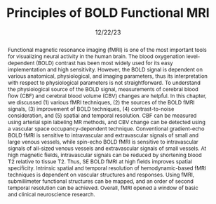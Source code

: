 ---
title: "Principles of BOLD Functional MRI"

date: 12/22/23
authors_string: Seong-Gi Kim, Peter Bandettini
authors:
   - Seong-Gi Kim
   - Peter Bandettini
author_ids:
   - peter_bandettini
journal: ''
volume: 
issue: 
pages: 461-472
book_title: 'Functional Neuroradiology'
publisher: 'Springer International Publishing'
isbn: 9780000000000
abstract: 'Functional magnetic resonance imaging (fMRI) is one of the most important tools for visualizing neural activity in the human brain. The blood oxygenation level-dependent (BOLD) contrast has been most widely used for its easy implementation and high sensitivity. However, the BOLD signal is dependent on various anatomical, physiological, and imaging parameters, thus its interpretation with respect to physiological parameters is not straightforward. To understand the physiological source of the BOLD signal, measurements of cerebral blood flow (CBF) and cerebral blood volume (CBV) changes are helpful. In this chapter, we discussed (1) various fMRI techniques, (2) the sources of the BOLD fMRI signals, (3) improvement of BOLD techniques, (4) contrast-to-noise consideration, and (5) spatial and temporal resolution. CBF can be measured using arterial spin labeling MR methods, and CBV change can be detected using a vascular space occupancy-dependent technique. Conventional gradient-echo BOLD fMRI is sensitive to intravascular and extravascular signals of small and large venous vessels, while spin-echo BOLD fMRI is sensitive to intravascular signals of all-sized venous vessels and extravascular signals of small vessels. At high magnetic fields, intravascular signals can be reduced by shortening blood T2 relative to tissue T2. Thus, SE BOLD fMRI at high fields improves spatial specificity. Intrinsic spatial and temporal resolution of hemodynamic-based fMRI techniques is dependent on vascular structures and responses. Using fMRI, submillimeter functional structures can be mapped, and an order of second temporal resolution can be achieved. Overall, fMRI opened a window of basic and clinical neuroscience research.'
project_id: education
paper_url: 
doi: 10.1007/978-3-031-10909-6_19
data_loc: ''
code_loc: ''
file: '/assets/publications/'
file_name: ''
type: book_chapter
pub_str: 'In: Functional Neuroradiology (12/2)'
layout: publication 
---